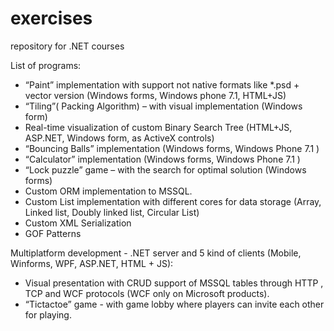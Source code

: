 # exercises
repository for .NET courses

List of programs:

- “Paint” implementation with support not native formats like *.psd + vector version (Windows forms, Windows phone 7.1, HTML+JS)
- “Tiling”( Packing Algorithm) – with visual implementation (Windows form)
- Real-time visualization of custom Binary Search Tree (HTML+JS, ASP.NET, Windows form, as ActiveX controls)
- “Bouncing Balls” implementation (Windows forms, Windows Phone 7.1 )
- “Calculator” implementation (Windows forms, Windows Phone 7.1 )
- “Lock puzzle” game – with the search for optimal solution (Windows forms)
- Custom ORM implementation to MSSQL.
- Custom List implementation with different cores for data storage (Array, Linked list, Doubly linked list, Circular List)
- Custom XML Serialization
- GOF Patterns

Multiplatform development - .NET server and 5 kind of clients (Mobile,
Winforms, WPF, ASP.NET, HTML + JS):
- Visual presentation with CRUD support of MSSQL tables through HTTP , TCP and WCF protocols (WCF only on Microsoft products).
- “Tictactoe” game - with game lobby where players can invite each other for playing.
